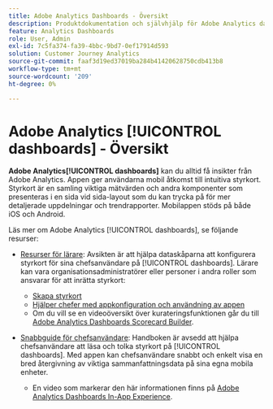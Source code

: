 ```yaml
---
title: Adobe Analytics Dashboards - Översikt
description: Produktdokumentation och självhjälp för Adobe Analytics dashboards
feature: Analytics Dashboards
role: User, Admin
exl-id: 7c5fa374-fa39-4bbc-9bd7-0ef17914d593
solution: Customer Journey Analytics
source-git-commit: faaf3d19ed37019ba284b41420628750cdb413b8
workflow-type: tm+mt
source-wordcount: '209'
ht-degree: 0%

---
```


# Adobe Analytics [!UICONTROL dashboards] - Översikt

**Adobe Analytics[!UICONTROL dashboards]** kan du alltid få insikter från Adobe Analytics. Appen ger användarna mobil åtkomst till intuitiva styrkort. Styrkort är en samling viktiga mätvärden och andra komponenter som presenteras i en sida vid sida-layout som du kan trycka på för mer detaljerade uppdelningar och trendrapporter. Mobilappen stöds på både iOS och Android.

Läs mer om Adobe Analytics [!UICONTROL dashboards], se följande resurser:

* [Resurser för lärare](/help/mobile-app/curator.md): Avsikten är att hjälpa dataskåparna att konfigurera styrkort för sina chefsanvändare på [!UICONTROL dashboards]. Lärare kan vara organisationsadministratörer eller personer i andra roller som ansvarar för att inrätta styrkort:

   * [Skapa styrkort](/help/mobile-app/create-scorecard.md)
   * [Hjälper chefer med appkonfiguration och användning av appen](/help/mobile-app/set-up-execs.md)
   * Om du vill se en videoöversikt över kurateringsfunktionen går du till [Adobe Analytics Dashboards Scorecard Builder](https://experienceleague.adobe.com/docs/analytics-learn/tutorials/additional-tools/analytics-dashboards/adobe-analytics-dashboards-scorecard-builder.html).


* [Snabbguide för chefsanvändare](/help/mobile-app/executive.md): Handboken är avsedd att hjälpa chefsanvändare att läsa och tolka styrkort på [!UICONTROL dashboards]. Med appen kan chefsanvändare snabbt och enkelt visa en bred återgivning av viktiga sammanfattningsdata på sina egna mobila enheter.

   * En video som markerar den här informationen finns på [Adobe Analytics Dashboards In-App Experience](https://experienceleague.adobe.com/docs/analytics-learn/tutorials/additional-tools/analytics-dashboards/adobe-analytics-dashboards-in-app-experience.html).
